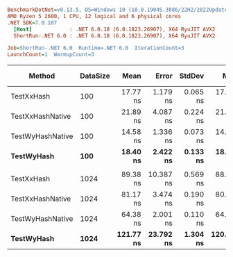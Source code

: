 ``` ini

BenchmarkDotNet=v0.13.5, OS=Windows 10 (10.0.19045.3086/22H2/2022Update)
AMD Ryzen 5 2600, 1 CPU, 12 logical and 6 physical cores
.NET SDK=7.0.107
  [Host]            : .NET 6.0.18 (6.0.1823.26907), X64 RyuJIT AVX2
  ShortRun-.NET 6.0 : .NET 6.0.18 (6.0.1823.26907), X64 RyuJIT AVX2

Job=ShortRun-.NET 6.0  Runtime=.NET 6.0  IterationCount=3  
LaunchCount=1  WarmupCount=3  

```
|           Method | DataSize |      Mean |     Error |   StdDev |       Min |       Max | Ratio | Rank | Allocated | Alloc Ratio |
|----------------- |--------- |----------:|----------:|---------:|----------:|----------:|------:|-----:|----------:|------------:|
|       TestXxHash |      100 |  17.77 ns |  1.179 ns | 0.065 ns |  17.71 ns |  17.84 ns |  0.97 |    2 |         - |          NA |
| TestXxHashNative |      100 |  21.89 ns |  4.087 ns | 0.224 ns |  21.75 ns |  22.14 ns |  1.19 |    4 |         - |          NA |
| TestWyHashNative |      100 |  14.58 ns |  1.336 ns | 0.073 ns |  14.53 ns |  14.67 ns |  0.79 |    1 |         - |          NA |
|       **TestWyHash** |      **100** |  **18.40 ns** |  **2.422 ns** | **0.133 ns** |  **18.30 ns** |  **18.55 ns** |  **1.00** |    **3** |         **-** |          **NA** |
|                  |          |           |           |          |           |           |       |      |           |             |
|       TestXxHash |     1024 |  89.38 ns | 10.387 ns | 0.569 ns |  88.95 ns |  90.02 ns |  0.73 |    3 |         - |          NA |
| TestXxHashNative |     1024 |  81.17 ns |  3.474 ns | 0.190 ns |  80.98 ns |  81.36 ns |  0.67 |    2 |         - |          NA |
| TestWyHashNative |     1024 |  64.38 ns |  2.001 ns | 0.110 ns |  64.27 ns |  64.49 ns |  0.53 |    1 |         - |          NA |
|       **TestWyHash** |     **1024** | **121.77 ns** | **23.792 ns** | **1.304 ns** | **120.53 ns** | **123.13 ns** |  **1.00** |    **4** |         **-** |          NA |
